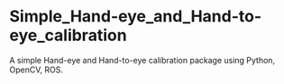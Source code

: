 # Simple_Hand-eye_and_Hand-to-eye_calibration
A simple Hand-eye and Hand-to-eye calibration package using Python, OpenCV, ROS.
